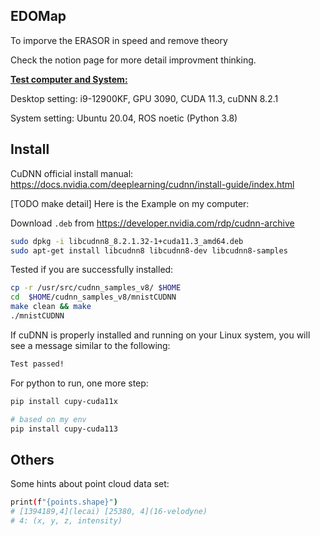 EDOMap
---

To imporve the ERASOR in speed and remove theory

Check the notion page for more detail improvment thinking.



**<u>Test computer and System:</u>**

Desktop setting: i9-12900KF, GPU 3090, CUDA 11.3, cuDNN 8.2.1

System setting: Ubuntu 20.04, ROS noetic (Python 3.8)

## Install
CuDNN official install manual: https://docs.nvidia.com/deeplearning/cudnn/install-guide/index.html



[TODO make detail] Here is the Example on my computer:

Download `.deb` from https://developer.nvidia.com/rdp/cudnn-archive

```bash
sudo dpkg -i libcudnn8_8.2.1.32-1+cuda11.3_amd64.deb
sudo apt-get install libcudnn8 libcudnn8-dev libcudnn8-samples
```

Tested if you are successfully installed:
```bash
cp -r /usr/src/cudnn_samples_v8/ $HOME
cd  $HOME/cudnn_samples_v8/mnistCUDNN
make clean && make
./mnistCUDNN
```
If cuDNN is properly installed and running on your Linux system, you will see a message similar to the following:
```bash
Test passed!
```

For python to run, one more step:
```bash
pip install cupy-cuda11x

# based on my env
pip install cupy-cuda113
```

## Others

Some hints about point cloud data set:
```bash
print(f"{points.shape}")
# [1394189,4](lecai) [25380, 4](16-velodyne) 
# 4: (x, y, z, intensity)
```